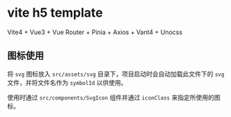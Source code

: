 # vite h5 template

Vite4 + Vue3 + Vue Router + Pinia + Axios + Vant4 + Unocss

## 图标使用

将 `svg` 图标放入 `src/assets/svg` 目录下，项目启动时会自动加载此文件下的 `svg` 文件，并将文件名作为 `symbolId` 以供使用。

使用时通过 `src/components/SvgIcon` 组件并通过 `iconClass` 来指定所使用的图标。
